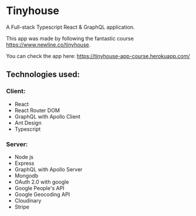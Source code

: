 # Tinyhouse

A Full-stack Typescript React &amp; GraphQL application.


This app was made by following the fantastic course https://www.newline.co/tinyhouse.


You can check the app here: https://tinyhouse-app-course.herokuapp.com/


## Technologies used:

### Client:
- React
- React Router DOM
- GraphQL with Apollo Client
- Ant Design
- Typescript

### Server:
- Node js
- Express
- GraphQL with Apollo Server
- Mongodb
- OAuth 2.0 with google
- Google People's API
- Google Geocoding API
- Cloudinary
- Stripe
